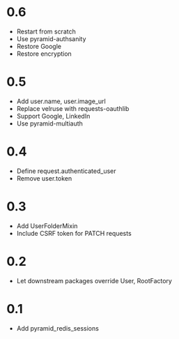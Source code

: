 # 0.6
- Restart from scratch
- Use pyramid-authsanity
- Restore Google
- Restore encryption

# 0.5
- Add user.name, user.image_url
- Replace velruse with requests-oauthlib
- Support Google, LinkedIn
- Use pyramid-multiauth

# 0.4
- Define request.authenticated_user
- Remove user.token

# 0.3
- Add UserFolderMixin
- Include CSRF token for PATCH requests

# 0.2
- Let downstream packages override User, RootFactory

# 0.1
- Add pyramid_redis_sessions
